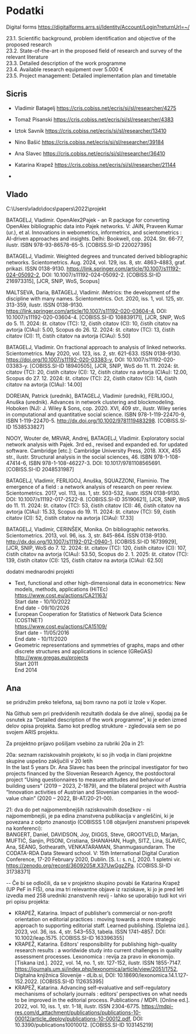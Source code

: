 # Podatki

Digital forms  https://digitalforms.arrs.si/Identity/Account/Login?returnUrl=~/

23.1. Scientific background, problem identification and objective of the proposed research<br />
23.2. State-of-the-art in the proposed field of research and survey of the relevant literature<br />
23.3. Detailed description of the work programme<br />
23.4. Available research equipment over 5.000 €<br />
23.5. Project management: Detailed implementation plan and timetable

## Sicris

- Vladimir Batagelj  https://cris.cobiss.net/ecris/si/sl/researcher/4275
- Tomaž Pisanski  https://cris.cobiss.net/ecris/si/sl/researcher/4383
- Iztok Savnik  https://cris.cobiss.net/ecris/si/sl/researcher/13410
- Nino Bašić  https://cris.cobiss.net/ecris/si/sl/researcher/39184
- Ana Slavec  https://cris.cobiss.net/ecris/si/sl/researcher/36410
- Katarina Krapež  https://cris.cobiss.net/ecris/si/sl/researcher/21144

- 
## Vlado

C:\Users\vlado\docs\papers\2022\projekt

BATAGELJ, Vladimir. OpenAlex2Pajek - an R package for converting OpenAlex bibliographic data into Pajek networks. V: JAIN, Praveen Kumar (ur.), et al. Innovations in webometrics, informetrics, and scientometrics : AI-driven approaches and insights. Delhi: Bookwell, cop. 2024. Str. 66-77, ilustr. ISBN 978-93-86578-65-5. [COBISS.SI-ID 220027395]

BATAGELJ, Vladimir. Weighted degrees and truncated derived bibliographic networks. Scientometrics. Aug. 2024, vol. 129, iss. 8, str. 4863–4883, graf. prikazi. ISSN 0138-9130. https://link.springer.com/article/10.1007/s11192-024-05092-2, DOI: 10.1007/s11192-024-05092-2. [COBISS.SI-ID 216973315], [JCR, SNIP, WoS, Scopus]

MALTSEVA, Daria, BATAGELJ, Vladimir. iMetrics: the development of the discipline with many names. Scientometrics. Oct. 2020, iss. 1, vol. 125, str. 313-359, ilustr. ISSN 0138-9130. https://link.springer.com/article/10.1007/s11192-020-03604-4, DOI: 10.1007/s11192-020-03604-4. [COBISS.SI-ID 108839171], [JCR, SNIP, WoS do 5. 11. 2024: št. citatov (TC): 12, čistih citatov (CI): 10, čistih citatov na avtorja (CIAu): 5.00, Scopus do 26. 12. 2024: št. citatov (TC): 13, čistih citatov (CI): 11, čistih citatov na avtorja (CIAu): 5.50]

BATAGELJ, Vladimir. On fractional approach to analysis of linked networks. Scientometrics. May 2020, vol. 123, iss. 2, str. 621-633. ISSN 0138-9130. https://doi.org/10.1007/s11192-020-03383-y, DOI: 10.1007/s11192-020-03383-y. [COBISS.SI-ID 18940505], [JCR, SNIP, WoS do 11. 11. 2024: št. citatov (TC): 20, čistih citatov (CI): 12, čistih citatov na avtorja (CIAu): 12.00, Scopus do 27. 12. 2024: št. citatov (TC): 22, čistih citatov (CI): 14, čistih citatov na avtorja (CIAu): 14.00]

DOREIAN, Patrick (urednik), BATAGELJ, Vladimir (urednik), FERLIGOJ, Anuška (urednik). Advances in network clustering and blockmodeling. Hoboken (NJ): J. Wiley & Sons, cop. 2020. XVI, 409 str., ilustr. Wiley series in computational and quantitative social science. ISBN 978-1-119-22470-9, ISBN 1-119-22470-5. http://dx.doi.org/10.1002/9781119483298. [COBISS.SI-ID 1538533827]

NOOY, Wouter de, MRVAR, Andrej, BATAGELJ, Vladimir. Exploratory social network analysis with Pajek. 3rd ed., revised and expanded ed. for updated software. Cambridge [etc.]: Cambridge University Press, 2018. XXX, 455 str., ilustr. Structural analysis in the social sciences, 46. ISBN 978-1-108-47414-6, ISBN 978-1-108-46227-3. DOI: 10.1017/9781108565691. [COBISS.SI-ID 2048531987]

BATAGELJ, Vladimir, FERLIGOJ, Anuška, SQUAZZONI, Flaminio. The emergence of a field : a network analysis of research on peer review. Scientometrics. 2017, vol. 113, iss. 1, str. 503-532, ilustr. ISSN 0138-9130. DOI: 10.1007/s11192-017-2522-8. [COBISS.SI-ID 35190621], [JCR, SNIP, WoS do 11. 11. 2024: št. citatov (TC): 53, čistih citatov (CI): 46, čistih citatov na avtorja (CIAu): 15.33, Scopus do 19. 11. 2024: št. citatov (TC): 59, čistih citatov (CI): 52, čistih citatov na avtorja (CIAu): 17.33]

BATAGELJ, Vladimir, CERINŠEK, Monika. On bibliographic networks. Scientometrics. 2013, vol. 96, iss. 3, str. 845-864. ISSN 0138-9130. http://dx.doi.org/10.1007/s11192-012-0940-1. [COBISS.SI-ID 16739929], [JCR, SNIP, WoS do 7. 12. 2024: št. citatov (TC): 120, čistih citatov (CI): 107, čistih citatov na avtorja (CIAu): 53.50, Scopus do 2. 1. 2025: št. citatov (TC): 139, čistih citatov (CI): 125, čistih citatov na avtorja (CIAu): 62.50]

dodatni mednarodni projekti

- Text, functional and other high-dimensional data in econometrics: New models, methods, applications (HiTEc)<br />https://www.cost.eu/actions/CA21163/<br />Start date - 10/10/2022<br />End date - 09/10/2026
- European Cooperation for Statistics of Network Data Science (COSTNET)<br />https://www.cost.eu/actions/CA15109/<br />Start date - 11/05/2016<br />End date - 10/11/2020
- Geometric representations and symmetries of graphs, maps and other discrete structures and applications in science (GReGAS)<br />http://www.gregas.eu/projects<br />Start 2011<br />End 2014


## Ana
se pridružim preko telefona, saj bom ravno na poti iz Izole v Koper.

Na Github sem pri predvidenih rezultatih dodala še dve alineji, spodaj pa še osnutek za "Detailed description of the work programme", ki je eden izmed delov opisa projekta. Samo kot predlog strukture - zgledovala sem se po svojem ARIS projektu.

Za projektno prijavo pošiljam vsebino za rubriki 20a in 21:

20a: seznam raziskovalnih projekotv, ki so jih vodja in člani projektne skupine uspešno zaključili v 20 letih<br />
In the last 5 years Dr. Ana Slavec has been the principal investigator for two projects financed by the Slovenian Research Agency, the postdoctoral project “Using questionnaires to measure attitudes and behaviour of building users” (2019 – 2023, Z-1879), and the bilateral project with Austria “Innovation activities of Austrian and Slovenian companies in the wood-value chain” (2020 – 2022, BI-AT/20-21-00).

21: dva do pet najpomembnejših raziskovalnih dosežkov - ni najpomembnejši, je pa edina znanstvena publikacija v angleščini, ki je povezana z odprto znanostjo (COBISSS 1.08 objavljeni znanstveni prispevek na konferenci):<br />
BANGERT, Daniel, DAVIDSON, Joy, DIGGS, Steve, GROOTVELD, Marjan, MUFTIĆ, Sanjin, PISONI, Cristiana, SHANAHAN, Hugh, SITZ, Lina, SLAVEC, Ana, SEANG, Sothearath, VENKATARAMAN, Shanmugasundaram. The CODATA-RDA Data Steward school. V: 15th International Digital Curation Conference, 17-20 February 2020, Dublin. [S. l.: s. n.[, 2020. 1 spletni vir. https://zenodo.org/record/3609205#.X37UwGgzZPa. [COBISS.SI-ID 31738371]

--
Če bi se odločili, da se v projektno skupino povabi še Katarina Krapež (UP PeF in FIŠ), ona ima tri relevantne objave iz raziskave, ki jo je pred leti izvedla med 258 uredniki znanstvenih revij - lahko se uporabijo tudi kot viri pri opisu projekta:
-  KRAPEŽ, Katarina. Impact of publisher’s commercial or non-profit orientation on editorial practices : moving towards a more strategic approach to supporting editorial staff. Learned publishing. [Spletna izd.]. 2023, vol. 36, iss. 4, str. 543–553, tabela. ISSN 1741-4857. DOI: 10.1002/leap.1575. [COBISS.SI-ID 163396355]
- KRAPEŽ, Katarina. Editors' responsibility for publishing high-quality research results : a worldwide study into current challenges in quality assessment processes. Lexonomica : revija za pravo in ekonomijo. [Tiskana izd.]. 2022, vol. 14, no. 1, str. 127-152, ilustr. ISSN 1855-7147. https://journals.um.si/index.php/lexonomica/article/view/2051/1752, Digitalna knjižnica Slovenije - dLib.si, DOI: 10.18690/lexonomica.14.1.127-152.2022. [COBISS.SI-ID 112635395]
- KRAPEŽ, Katarina. Advancing self-evaluative and self-regulatory mechanisms of scholarly journals : editors’ perspectives on what needs to be improved in the editorial process. Publications / MDPI. [Online ed.]. 2022, vol. 10, iss. 1, str. 1-18, ilustr. ISSN 2304-6775. https://mdpi-res.com/d_attachment/publications/publications-10-00012/article_deploy/publications-10-00012.pdf, DOI: 10.3390/publications10010012. [COBISS.SI-ID 103145219]

